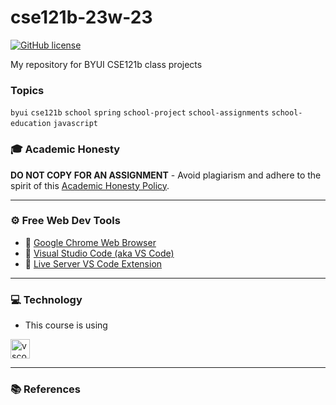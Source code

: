 # cse121b-23w-23

[![GitHub license](https://img.shields.io/github/license/vwolfley/cse121b-23w-23?style=flat-square)](https://github.com/vwolfley/cse121b-23w-23/blob/main/LICENSE)

My repository for BYUI CSE121b class projects

### Topics
`byui` `cse121b` `school` `spring` `school-project` `school-assignments` `school-education` `javascript`

### 🎓 Academic Honesty

**DO NOT COPY FOR AN ASSIGNMENT** - Avoid plagiarism and adhere to the spirit of this [Academic Honesty Policy](https://www.freecodecamp.org/news/academic-honesty-policy/).

---

### ⚙ Free Web Dev Tools

- 🔗 [Google Chrome Web Browser](https://google.com/chrome/)
- 🔗 [Visual Studio Code (aka VS Code)](https://code.visualstudio.com/)
- 🔗 [Live Server VS Code Extension](https://marketplace.visualstudio.com/items?itemName=ritwickdey.LiveServer)

---

### 💻 Technology
- This course is using 


<a href="https://code.visualstudio.com/" title="vscode"><img src="https://github.com/get-icon/geticon/raw/master/icons/visual-studio-code.svg" alt="vscode" width="31px" height="31px"></a>


---

### 📚 References


